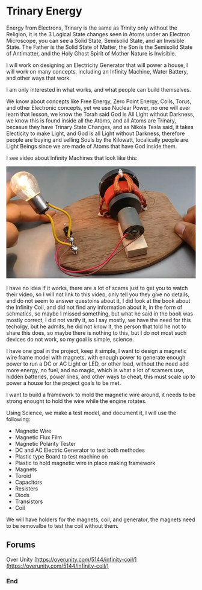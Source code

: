 # Trinary Energy

Energy from Electrons,
Trinary is the same as Trinity only without the Religion, it is the 3 Logical State changes seen in Atoms under an Electron Microscope,
you can see a Solid State, Semisolid State, and an Invisible State. The Father is the Solid State of Matter, the Son is the Semisolid State of Antimatter, and the Holy Ghost Spirit of Mother Nature is Invisible.

I will work on designing an Electricity Generator that will power a house,
I will work on many concepts,
including an Infinity Machine, Water Battery, and other ways that work.

I am only interested in what works, and what people can build themselves.

We know about concepts like Free Energy, Zero Point Energy, Coils, Torus, and other Electronic concepts, 
yet we use Nuclear Power, no one will ever learn that lesson, we know the Torah said God is All Light without Darkness,
we know this is found inside all the Atoms, and all Atoms are Trinary, 
becasue they have Trinary State Changes, 
and as Nikola Tesla said, 
it takes Electicity to make Light, and God is all Light without Darkness,
therefore people are buying and selling Souls by the Kilowatt,
localically people are Light Beings since we are made of Atoms that have God inside them.

I see video about Infinity Machines that look like this:

![Infinity Machine](https://github.com/Light-Wizzard/Trinary-Energy/blob/main/images/Infinity.png)

I have no idea if it works, there are a lot of scams just to get you to watch their video, 
so I will not link to this video, only tell you they give no details,
and do not seem to answer questoins about it,
I did look at the book about the Infinity Coil,
and did not find any information about it,
in the form of schmatics,
so maybe I missed something,
but what he said in the book was mostly correct,
I did not varify it, so I say mostly,
we have the need for this techolgy,
but he admits, he did not know it, the person that told he not to share this does,
so maybe there is nothing to this,
but I do not most such devices do not work, so my goal is simple, science.

I have one goal in the project, keep it simple, 
I want to design a magnetic wire frame model with magnets,
with enough power to generate enough power to run a DC or AC Light or LED, or other load,
without the need add more energy, no fuel, and no magic,
which is what a lot of scamers use, hidden batteries, power lines, 
and other ways to cheat, 
this must scale up to power a house for the project goals to be met.

I want to build a framework to mold the magnetic wire around, 
it needs to be strong enought to hold the wire while the engine rotates.

Using Science, we make a test model, and document it,
I will use the following:

* Magnetic Wire
* Magnetic Flux Film
* Magnetic Polarity Tester
* DC and AC Electric Generator to test both methodes
* Plastic type Board to test machine on
* Plastic to hold magnetic wire in place making framework
* Magnets
* Toroid
* Capacitors
* Resisters
* Diods
* Transistors
* Coil

We will have holders for the magnets, coil, and generator,
the magnets need to be removalbe to test the coil without them.

## Forums

Over Unity [https://overunity.com/5144/infinity-coil/](https://overunity.com/5144/infinity-coil/)

### End
